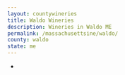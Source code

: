 ```yaml
---
layout: countywineries
title: Waldo Wineries
description: Wineries in Waldo ME
permalink: /massachusettsine/waldo/
county: waldo
state: me
---
```

-
